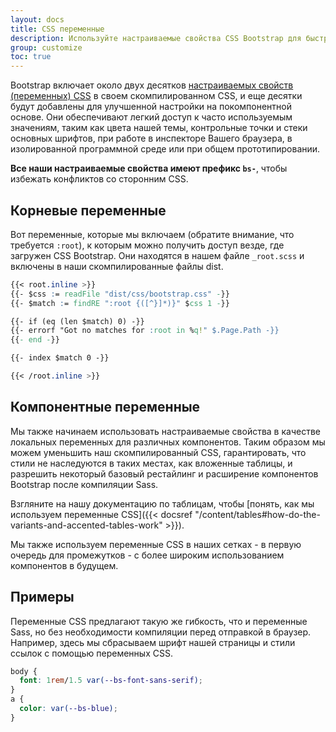 ```yaml
---
layout: docs
title: CSS переменные
description: Используйте настраиваемые свойства CSS Bootstrap для быстрого и перспективного проектирования и разработки.
group: customize
toc: true
---
```


Bootstrap включает около двух десятков [настраиваемых свойств (переменных) CSS](https://developer.mozilla.org/en-US/docs/Web/CSS/Using_CSS_custom_properties) в своем скомпилированном CSS, и еще десятки будут добавлены для улучшенной настройки на покомпонентной основе. Они обеспечивают легкий доступ к часто используемым значениям, таким как цвета нашей темы, контрольные точки и стеки основных шрифтов, при работе в инспекторе Вашего браузера, в изолированной программной среде или при общем прототипировании.

**Все наши настраиваемые свойства имеют префикс `bs-`**, чтобы избежать конфликтов со сторонним CSS.

## Корневые переменные

Вот переменные, которые мы включаем (обратите внимание, что требуется `:root`), к которым можно получить доступ везде, где загружен CSS Bootstrap. Они находятся в нашем файле `_root.scss` и включены в наши скомпилированные файлы dist.

```css
{{< root.inline >}}
{{- $css := readFile "dist/css/bootstrap.css" -}}
{{- $match := findRE ":root {([^}]*)}" $css 1 -}}

{{- if (eq (len $match) 0) -}}
{{- errorf "Got no matches for :root in %q!" $.Page.Path -}}
{{- end -}}

{{- index $match 0 -}}

{{< /root.inline >}}
```

## Компонентные переменные

Мы также начинаем использовать настраиваемые свойства в качестве локальных переменных для различных компонентов. Таким образом мы можем уменьшить наш скомпилированный CSS, гарантировать, что стили не наследуются в таких местах, как вложенные таблицы, и разрешить некоторый базовый рестайлинг и расширение компонентов Bootstrap после компиляции Sass.

Взгляните на нашу документацию по таблицам, чтобы [понять, как мы используем переменные CSS]({{< docsref "/content/tables#how-do-the-variants-and-accented-tables-work" >}}).

Мы также используем переменные CSS в наших сетках - в первую очередь для промежутков - с более широким использованием компонентов в будущем.

## Примеры

Переменные CSS предлагают такую же гибкость, что и переменные Sass, но без необходимости компиляции перед отправкой в браузер. Например, здесь мы сбрасываем шрифт нашей страницы и стили ссылок с помощью переменных CSS.

```css
body {
  font: 1rem/1.5 var(--bs-font-sans-serif);
}
a {
  color: var(--bs-blue);
}
```
